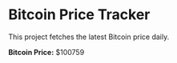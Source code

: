 # Bitcoin Price Tracker

This project fetches the latest Bitcoin price daily.

**Bitcoin Price:** $100759
